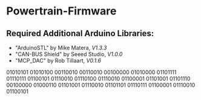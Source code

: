 # Powertrain-Firmware

## Required Additional Arduino Libraries:
- "ArduinoSTL" by Mike Matera, *V1.3.3*
- "CAN-BUS Shield" by Seeed Studio, *V1.0.0*
- "MCP_DAC" by Rob Tillaart, *V0.1.6*

01010101 01010100 00110010 00110010 00100000 01010000 01101111 01110111 01100101 01110010 01110100 01110010 01100001 01101001 01101110 00100000 01000110 01101001 01110010 01101101 01110111 01100001 01110010 01100101
